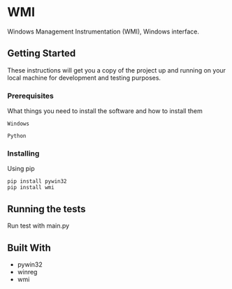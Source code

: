 # WMI

Windows Management Instrumentation (WMI), Windows interface. 

## Getting Started

These instructions will get you a copy of the project up and running on your local machine for development and testing purposes.

### Prerequisites

What things you need to install the software and how to install them

```
Windows

Python 
```

### Installing

Using pip

```
pip install pywin32
pip install wmi
```

## Running the tests

Run test with main.py

## Built With

* pywin32
* winreg
* wmi
